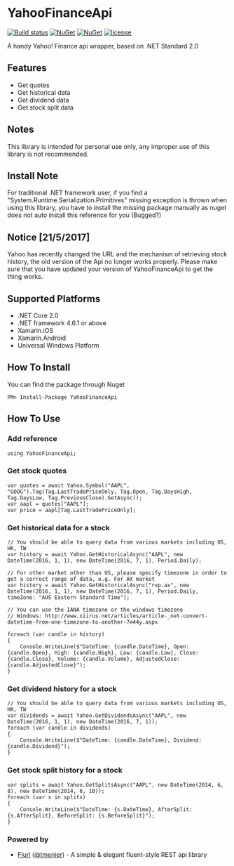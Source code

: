 # YahooFinanceApi
[![Build status](https://ci.appveyor.com/api/projects/status/138s6on1y0wnaxms?svg=true)](https://ci.appveyor.com/project/lppkarl/yahoofinanceapi)
[![NuGet](https://img.shields.io/nuget/v/YahooFinanceApi.svg)](https://www.nuget.org/packages/YahooFinanceApi/)
[![NuGet](https://img.shields.io/nuget/dt/YahooFinanceApi.svg)](https://www.nuget.org/packages/YahooFinanceApi/)
[![license](https://img.shields.io/github/license/lppkarl/YahooFinanceApi.svg)](https://github.com/lppkarl/YahooFinanceApi/blob/master/LICENSE)

A handy Yahoo! Finance api wrapper, based on .NET Standard 2.0

## Features
* Get quotes
* Get historical data
* Get dividend data
* Get stock split data

## Notes
This library is intended for personal use only, any improper use of this library is not recommended.

## Install Note
For traditional .NET framework user, if you find a "System.Runtime.Serialization.Primitives" missing exception is thrown when using this library, you have to install the missing package manually as nuget does not auto install this reference for you (Bugged?)

## Notice [21/5/2017]
Yahoo has recently changed the URL and the mechanism of retrieving stock history, the old version of the Api no longer works properly. Please make sure that you have updated your version of YahooFinanceApi to get the thing works.

## Supported Platforms
* .NET Core 2.0
* .NET framework 4.6.1 or above
* Xamarin.iOS
* Xamarin.Android
* Universal Windows Platform

## How To Install
You can find the package through Nuget

    PM> Install-Package YahooFinanceApi

## How To Use

### Add reference

    using YahooFinanceApi;

### Get stock quotes

    var quotes = await Yahoo.Symbol("AAPL", "GOOG").Tag(Tag.LastTradePriceOnly, Tag.Open, Tag.DaysHigh, Tag.DaysLow, Tag.PreviousClose).GetAsync();
    var aapl = quotes["AAPL"];
    var price = aapl[Tag.LastTradePriceOnly];

### Get historical data for a stock

    // You should be able to query data from various markets including US, HK, TW
    var history = await Yahoo.GetHistoricalAsync("AAPL", new DateTime(2016, 1, 1), new DateTime(2016, 7, 1), Period.Daily);

    // For other market other than US, please specify timezone in order to get a correct range of data, e.g. For AX market
    var history = await Yahoo.GetHistoricalAsync("rxp.ax", new DateTime(2016, 1, 1), new DateTime(2016, 7, 1), Period.Daily, timeZone: "AUS Eastern Standard Time");

    // You can use the IANA timezone or the windows timezone
    // Windows: http://www.xiirus.net/articles/article-_net-convert-datetime-from-one-timezone-to-another-7e44y.aspx

    foreach (var candle in history)
    {
        Console.WriteLine($"DateTime: {candle.DateTime}, Open: {candle.Open}, High: {candle.High}, Low: {candle.Low}, Close: {candle.Close}, Volume: {candle.Volume}, AdjustedClose: {candle.AdjustedClose}");
    }

### Get dividend history for a stock

    // You should be able to query data from various markets including US, HK, TW
    var dividends = await Yahoo.GetDividendsAsync("AAPL", new DateTime(2016, 1, 1), new DateTime(2016, 7, 1));
    foreach (var candle in dividends)
    {
        Console.WriteLine($"DateTime: {candle.DateTime}, Dividend: {candle.Dividend}");
    }

### Get stock split history for a stock
    var splits = await Yahoo.GetSplitsAsync("AAPL", new DateTime(2014, 6, 8), new DateTime(2014, 6, 10));
    foreach (var s in splits)
    {
        Console.WriteLine($"DateTime: {s.DateTime}, AfterSplit: {s.AfterSplit}, BeforeSplit: {s.BeforeSplit}");
    }

### Powered by
* [Flurl](https://github.com/tmenier/Flurl) ([@tmenier](https://github.com/tmenier)) - A simple & elegant fluent-style REST api library 
